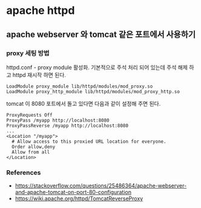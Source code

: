 # apache httpd

## apache webserver 와 tomcat 같은 포트에서 사용하기

### proxy 세팅 방법

httpd.conf - proxy module 활성화. 기본적으로 주석 처리 되어 있는데 주석 해제 하고 httpd 재시작 하면 된다.
```
LoadModule proxy_module lib/httpd/modules/mod_proxy.so
LoadModule proxy_http_module lib/httpd/modules/mod_proxy_http.so
```

tomcat 이 8080 포트에서 돌고 있다면 다음과 같이 설정해 주면 된다.
```
ProxyRequests Off
ProxyPass /myapp http://localhost:8080
ProxyPassReverse /myapp http://localhost:8080
...
<Location "/myapp">
  # Allow access to this proxied URL location for everyone.
  Order allow,deny
  Allow from all
</Location>
```

### References
* https://stackoverflow.com/questions/25486364/apache-webserver-and-apache-tomcat-on-port-80-configuration
* https://wiki.apache.org/httpd/TomcatReverseProxy
